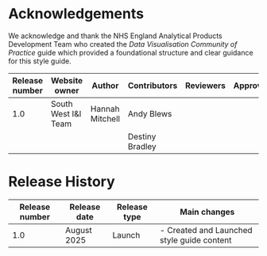 # Acknowledgements

We acknowledge and thank the NHS England Analytical Products Development Team who created the *Data Visualisation Community of Practice* guide which provided a foundational structure and clear guidance for this style guide.


<!-- // cSpell:disable -->

| Release number        | Website owner                      | Author            | Contributors     | Reviewers         | Approver        |
| --------------------- | ---------------------------------- | ----------------- | ---------------- | ----------------- | --------------- |
| 1.0                   | South West I&I Team                | Hannah Mitchell   | Andy Blews       |                   |                 |
|                       |                                    |                   | Destiny Bradley  |                   |                 |

<!-- /* cSpell:enable */ -->

# Release History

| Release number | Release date | Release type | Main changes                                             |
| -------------- | ------------ | ------------ | -------------------------------------------------------- |
| 1.0            | August 2025    | Launch       | - Created and Launched style guide content               |
